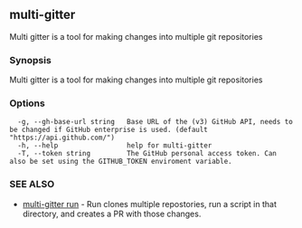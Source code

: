 ## multi-gitter

Multi gitter is a tool for making changes into multiple git repositories

### Synopsis

Multi gitter is a tool for making changes into multiple git repositories

### Options

```
  -g, --gh-base-url string   Base URL of the (v3) GitHub API, needs to be changed if GitHub enterprise is used. (default "https://api.github.com/")
  -h, --help                 help for multi-gitter
  -T, --token string         The GitHub personal access token. Can also be set using the GITHUB_TOKEN enviroment variable.
```

### SEE ALSO

* [multi-gitter run](multi-gitter_run.md)	 - Run clones multiple repostories, run a script in that directory, and creates a PR with those changes.

